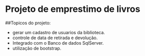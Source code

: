 # Projeto de emprestimo de livros

##Topicos do projeto: 

- gerar um cadastro de usuarios da biblioteca.
- controle de data de retirada e devolução.
- Integrado com o Banco de  dados SqlServer.
- utilização de bootstrap.
  
